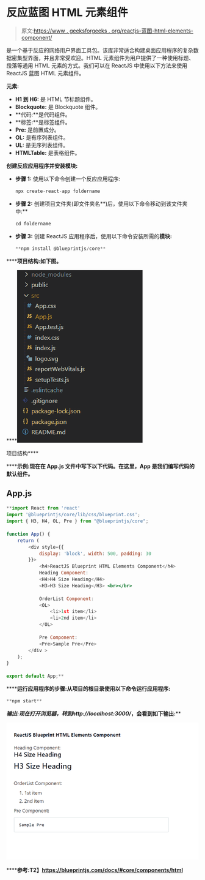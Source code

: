 # 反应蓝图 HTML 元素组件

> 原文:[https://www . geeksforgeeks . org/reactjs-蓝图-html-elements-component/](https://www.geeksforgeeks.org/reactjs-blueprint-html-elements-component/)

是一个基于反应的网络用户界面工具包。该库非常适合构建桌面应用程序的复杂数据密集型界面，并且非常受欢迎。HTML 元素组件为用户提供了一种使用标题、段落等通用 HTML 元素的方式。我们可以在 ReactJS 中使用以下方法来使用 ReactJS 蓝图 HTML 元素组件。

**元素:**

*   **H1 到 H6:** 是 HTML 节标题组件。
*   **Blockquote:** 是 Blockquote 组件。
*   **代码:**是代码组件。
*   **标签:**是标签组件。
*   **Pre:** 是前置成分。
*   **OL:** 是有序列表组件。
*   **UL:** 是无序列表组件。
*   **HTMLTable:** 是表格组件。

**创建反应应用程序并安装模块:**

*   **步骤 1:** 使用以下命令创建一个反应应用程序:

    ```jsx
    npx create-react-app foldername
    ```

*   **步骤 2:** 创建项目文件夹(即文件夹名**)后，使用以下命令移动到该文件夹中:**

    ```jsx
    cd foldername
    ```

*   **步骤 3:** 创建 ReactJS 应用程序后，使用以下命令安装所需的****模块:****

    ```jsx
    **npm install @blueprintjs/core**
    ```

******项目结构:**如下图。****

****![](img/f04ae0d8b722a9fff0bd9bd138b29c23.png)

项目结构**** 

******示例:**现在在 **App.js** 文件中写下以下代码。在这里，App 是我们编写代码的默认组件。****

## ****App.js****

```jsx
**import React from 'react'
import '@blueprintjs/core/lib/css/blueprint.css';
import { H3, H4, OL, Pre } from "@blueprintjs/core";

function App() {
    return (
        <div style={{
            display: 'block', width: 500, padding: 30
        }}>
            <h4>ReactJS Blueprint HTML Elements Component</h4>
            Heading Component:
            <H4>H4 Size Heading</H4>
            <H3>H3 Size Heading</H3> <br></br>

            OrderList Component:
            <OL>
                <li>1st item</li>
                <li>2nd item</li>
            </OL>

            Pre Component:
            <Pre>Sample Pre</Pre>
        </div >
    );
}

export default App;**
```

******运行应用程序的步骤:**从项目的根目录使用以下命令运行应用程序:****

```jsx
**npm start**
```

******输出:**现在打开浏览器，转到***http://localhost:3000/***，会看到如下输出:****

****![](img/f6fdfaa422a7608b95c32a77860962c0.png)****

******参考:**T2】https://blueprintjs.com/docs/#core/components/html****